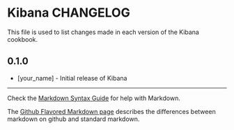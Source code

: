 Kibana CHANGELOG
================

This file is used to list changes made in each version of the Kibana cookbook.

0.1.0
-----
- [your_name] - Initial release of Kibana

- - -
Check the [Markdown Syntax Guide](http://daringfireball.net/projects/markdown/syntax) for help with Markdown.

The [Github Flavored Markdown page](http://github.github.com/github-flavored-markdown/) describes the differences between markdown on github and standard markdown.
